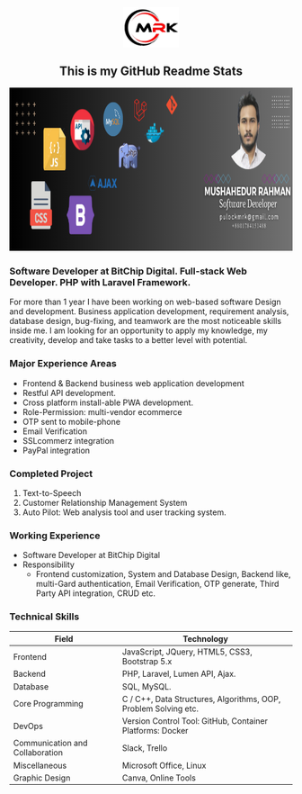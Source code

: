 
<p align="center">
 <img width="100px" src="./img/logo.png" align="center" alt="Logo" />
 <h2 align="center">This is my GitHub Readme Stats</h2>
 <p align="center"></p>
</p>


<img src="./img/Banner.png" height="290" title="Self Learing image"/>


### Software Developer at BitChip Digital. Full-stack Web Developer. PHP with Laravel Framework.
For more than 1 year I have been working on web-based software Design and development. Business application
development, requirement analysis, database design, bug-fixing, and teamwork are the most noticeable skills inside
me. I am looking for an opportunity to apply my knowledge, my creativity, develop and take tasks to a better level
with potential.

### Major Experience Areas
- Frontend & Backend business web application development
- Restful API development.
- Cross platform install-able PWA development.
- Role-Permission: multi-vendor ecommerce
- OTP sent to mobile-phone
- Email Verification
- SSLcommerz integration
- PayPal integration

### Completed Project
1. Text-to-Speech
2. Customer Relationship Management System
1. Auto Pilot: Web analysis tool and user tracking system.


### Working Experience
- Software Developer at BitChip Digital
 - Responsibility
   - Frontend customization, System and Database Design, Backend like, multi-Gard authentication, Email Verification, OTP generate, Third Party API integration, CRUD etc.

### Technical Skills


 | Field        | Technology                  |
 | ------------ | ---------------------- |
 | Frontend | JavaScript, JQuery, HTML5, CSS3, Bootstrap 5.x |
 | Backend | PHP, Laravel, Lumen API, Ajax. |
 | Database | SQL, MySQL.|
 | Core Programming | C / C++, Data Structures, Algorithms, OOP, Problem Solving etc. |
 | DevOps | Version Control Tool: GitHub, Container Platforms: Docker |
 | Communication and Collaboration | Slack, Trello |
 | Miscellaneous | Microsoft Office, Linux|
 | Graphic Design | Canva, Online Tools |
  